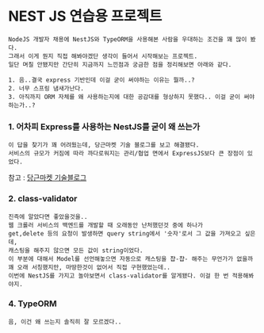 # NEST JS 연습용 프로젝트

```
NodeJS 개발자 채용에 NestJS와 TypeORM을 사용해본 사람을 우대하는 조건을 꽤 많이 봤다.
그래서 이게 뭔지 직접 해봐야겠단 생각이 들어서 시작해보는 프로젝트.
일단 며칠 안됐지만 간단히 지금까지 느낀점과 궁금한 점을 정리해보면 아래와 같다.

1. 음..결국 express 기반인데 이걸 굳이 써야하는 이유는 뭘까..?
2. 너무 스프링 냄새가난다.
3. 아직까지 ORM 자체를 왜 사용하는지에 대한 공감대를 형상하지 못했다.. 이걸 굳이 써야하는가..?
```

### 1. 어차피 Express를 사용하는 NestJS를 굳이 왜 쓰는가

```
이 답을 찾기가 꽤 어려웠는데, 당근마켓 기술 블로그를 보고 해결됐다.
서비스의 규모가 커짐에 따라 까다로워지는 관리/협업 면에서 ExpressJS보다 큰 장점이 있었다.
```

참고 : [당근마켓 기술블로그](https://medium.com/daangn/typescript%EB%A5%BC-%ED%99%9C%EC%9A%A9%ED%95%9C-%EC%84%9C%EB%B9%84%EC%8A%A4%EA%B0%9C%EB%B0%9C-73877a741dbc)

### 2. class-validator

```
진즉에 알았다면 좋았을것을..
웹 크롤러 서비스의 백엔드를 개발할 때 오래동안 난처했던것 중에 하나가
get,delete 등의 요청이 발생하면 query string에서 '숫자'로서 그 값을 가져오고 싶은데,
캐스팅을 해주지 않으면 모든 값이 string이었다.
이 부분에 대해서 Model를 선언해놓으면 자동으로 캐스팅을 챱-챱- 해주는 무언가가 없을까
꽤 오래 서칭했지만, 마땅한것이 없어서 직접 구현했었는데..
이번에 NestJS를 가지고 놀아보면서 class-validator를 알게됐다. 이걸 한 번 적용해봐야지.
```

### 4. TypeORM

```
음, 이건 왜 쓰는지 솔직히 잘 모르겠다..
```
